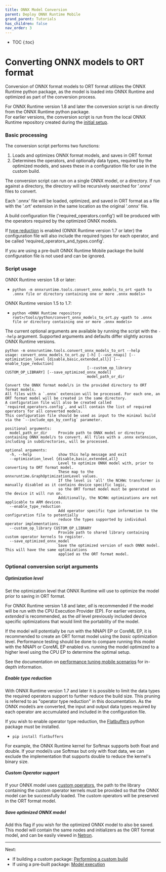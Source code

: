 ```yaml
---
title: ONNX Model Conversion
parent: Deploy ONNX Runtime Mobile
grand_parent: Tutorials
has_children: false
nav_order: 3
---
```

* TOC
{:toc}

# Converting ONNX models to ORT format 

Conversion of ONNX format models to ORT format utilizes the ONNX Runtime python package, as the model is loaded into ONNX Runtime and optimized as part of the conversion process. 

For ONNX Runtime version 1.8 and later the conversion script is run directly from the ONNX Runtime python package.<br>
For earlier versions, the conversion script is run from the local ONNX Runtime repository created during the [initial setup](./initial-setup.md#clone-onnx-runtime-repository).

### Basic processing

The conversion script performs two functions:
  1. Loads and optimizes ONNX format models, and saves in ORT format
  2. Determines the operators, and optionally data types, required by the optimized models, and saves these in a configuration file for use in the custom build.


The conversion script can run on a single ONNX model, or a directory. If run against a directory, the directory will be recursively searched for '.onnx' files to convert. 

Each '.onnx' file will be loaded, optimized, and saved in ORT format as a file with the '.ort' extension in the same location as the original '.onnx' file.

A build configuration file ('required_operators.config') will be produced with the operators required by the optimized ONNX models.

If [type reduction](#enable-type-reduction) is enabled (ONNX Runtime version 1.7 or later) the configuration file will also include the required types for each operator, and be called 'required_operators_and_types.config'.

If you are using a pre-built ONNX Runtime Mobile package the build configuration file is not used and can be ignored. 

### Script usage

ONNX Runtime version 1.8 or later:
  - `python -m onnxruntime.tools.convert_onnx_models_to_ort <path to .onnx file or directory containing one or more .onnx models>`

ONNX Runtime version 1.5 to 1.7:
  - `python <ONNX Runtime repository root>/tools/python/convert_onnx_models_to_ort.py <path to .onnx file or directory containing one or more .onnx models>`

The current optional arguments are available by running the script with the `--help` argument.
Supported arguments and defaults differ slightly across ONNX Runtime versions.

```
python -m onnxruntime.tools.convert_onnx_models_to_ort --help
usage: convert_onnx_models_to_ort.py [-h] [--use_nnapi] [--optimization_level {disable,basic,extended,all}] [--enable_type_reduction]
                                     [--custom_op_library CUSTOM_OP_LIBRARY] [--save_optimized_onnx_model]
                                     model_path_or_dir

Convert the ONNX format model/s in the provided directory to ORT format models. 
All files with a `.onnx` extension will be processed. For each one, an ORT format model will be created in the same directory. 
A configuration file will also be created called `required_operators.config`, and will contain the list of required operators for all converted models. 
This configuration file should be used as input to the minimal build via the `--include_ops_by_config` parameter.

positional arguments:
  model_path_or_dir     Provide path to ONNX model or directory containing ONNX model/s to convert. All files with a .onnx extension, including in subdirectories, will be processed.

optional arguments:
  -h, --help            show this help message and exit
  --optimization_level {disable,basic,extended,all}
                        Level to optimize ONNX model with, prior to converting to ORT format model. 
                        These map to the onnxruntime.GraphOptimizationLevel values. 
                        If the level is 'all' the NCHWc transformer is manually disabled as it contains device specific logic, 
                        so the ORT format model must be generated on the device it will run on. 
                        Additionally, the NCHWc optimizations are not applicable to ARM devices.
  --enable_type_reduction
                        Add operator specific type information to the configuration file to potentially 
                        reduce the types supported by individual operator implementations.
  --custom_op_library CUSTOM_OP_LIBRARY
                        Provide path to shared library containing custom operator kernels to register.
  --save_optimized_onnx_model
                        Save the optimized version of each ONNX model. This will have the same optimizations 
                        applied as the ORT format model.
```

### Optional conversion script arguments

##### Optimization level

Set the optimization level that ONNX Runtime will use to optimize the model prior to saving in ORT format.

For ONNX Runtime version 1.8 and later, *all* is recommended if the model will be run with the CPU Execution Provider (EP).
For earlier versions, *extended* is recommended, as the *all* level previously included device specific optimizations that would limit the portability of the model.

If the model will potentially be run with the NNAPI EP or CoreML EP, it is recommended to create an ORT format model using the *basic* optimization level. Performance testing should be done to compare running this model with the NNAPI or CoreML EP enabled vs. running the model optimized to a higher level using the CPU EP to determine the optimal setup. 

See the documentation on [performance tuning mobile scenarios](../../performance/mobile-performance-tuning.md) for in-depth information.

##### Enable type reduction

With ONNX Runtime version 1.7 and later it is possible to limit the data types the required operators support to further reduce the build size. This pruning is referred to as "operator type reduction" in this documentation. As the ONNX model/s are converted, the input and output data types required by each operator are accumulated and included in the configuration file. 

If you wish to enable operator type reduction, the [Flatbuffers](https://google.github.io/flatbuffers/) python package must be installed.
  - `pip install flatbuffers`

For example, the ONNX Runtime kernel for Softmax supports both float and double. If your model/s use Softmax but only with float data, we can exclude the implementation that supports double to reduce the kernel's binary size. 

##### Custom Operator support

If your ONNX model uses [custom operators](../../reference/operators/add-custom-op.md), the path to the library containing the custom operator kernels must be provided so that the ONNX model can be successfully loaded. The custom operators will be preserved in the ORT format model.

##### Save optimized ONNX model

Add this flag if you wish for the optimized ONNX model to also be saved. This model will contain the same nodes and initializers as the ORT format model, and can be easily viewed in [Netron](https://netron.app/).

-------

Next: 
* If building a custom package: [Performing a custom build](./custom-build.md)
* If using a pre-built package: [Model execution](./model-execution.md)
